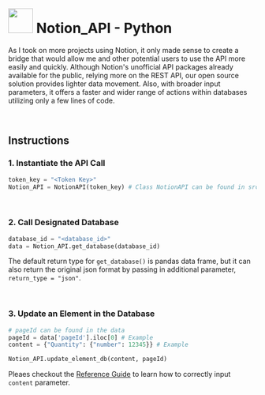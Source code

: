 # <img src="https://upload.wikimedia.org/wikipedia/commons/4/45/Notion_app_logo.png" width="50" height="50"> Notion_API - Python

As I took on more projects using Notion, it only made sense to create a bridge that would allow me and other potential users to use the API more easily and quickly. Although Notion's unofficial API packages already available for the public, relying more on the REST API, our open source solution provides lighter data movement. Also, with broader input parameters, it offers a faster and wider range of actions within databases utilizing only a few lines of code.

<br>

## Instructions

### 1. Instantiate the API Call

```python
token_key = "<Token Key>"
Notion_API = NotionAPI(token_key) # Class NotionAPI can be found in src/main.py
```

<br>  

### 2. Call Designated Database

```python
database_id = "<database_id>"
data = Notion_API.get_database(database_id)
```

The default return type for `get_database()` is pandas data frame, but it can also return the original json format by passing in additional parameter, `return_type = "json"`.

<br>

### 3. Update an Element in the Database

```python
# pageId can be found in the data
pageId = data['pageId'].iloc[0] # Example
content = {"Quantity": {"number": 12345}} # Example

Notion_API.update_element_db(content, pageId)
```

Pleaes checkout the [Reference Guide](https://developers.notion.com/reference/property-value-object) to learn how to correctly input `content` parameter.
